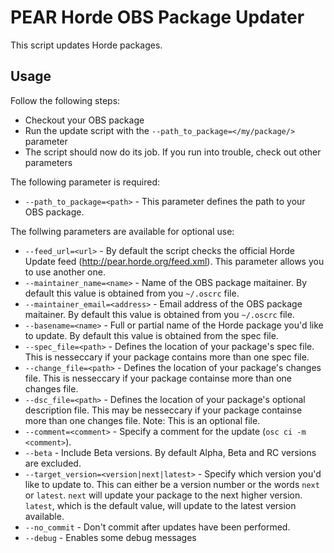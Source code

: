 # PEAR Horde OBS Package Updater

This script updates Horde packages.

## Usage

Follow the following steps:

  * Checkout your OBS package
  * Run the update script with the `--path_to_package=</my/package/>` parameter
  * The script should now do its job. If you run into trouble, check out other parameters

The following parameter is required:

  * `--path_to_package=<path>` - This parameter defines the path to your OBS package.

The follwing parameters are available for optional use:

  * `--feed_url=<url>` - By default the script checks the official Horde Update feed (http://pear.horde.org/feed.xml). This parameter allows you to use another one.
  * `--maintainer_name=<name>` - Name of the OBS package maitainer. By default this value is obtained from you `~/.oscrc` file.
  * `--maintainer_email=<address>` - Email address of the OBS package maitainer. By default this value is obtained from you `~/.oscrc` file.
  * `--basename=<name>` - Full or partial name of the Horde package you'd like to update. By default this value is obtained from the spec file.
  * `--spec_file=<path>` - Defines the location of your package's spec file. This is nesseccary if your package contains more than one spec file.
  * `--change_file=<path>` - Defines the location of your package's changes file. This is nesseccary if your package containse more than one changes file.
  * `--dsc_file=<path>` - Defines the location of your package's optional description file. This may be nesseccary if your package containse more than one changes file. Note: This is an optional file.
  * `--comment=<comment>` - Specify a comment for the update (`osc ci -m <comment>`).
  * `--beta` - Include Beta versions. By default Alpha, Beta and RC versions are excluded.
  * `--target_version=<version|next|latest>` - Specify which version you'd like to update to. This can either be a version number or the words `next` or `latest`. `next` will update your package to the next higher version. `latest`, which is the default value, will update to the latest version available.
  * `--no_commit` - Don't commit after updates have been performed.
  * `--debug` - Enables some debug messages
